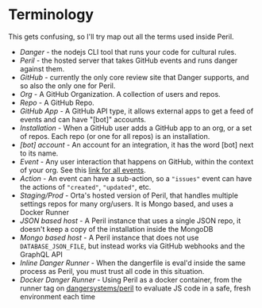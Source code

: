 # Terminology

This gets confusing, so I'll try map out all the terms used inside Peril.

- _Danger_ - the nodejs CLI tool that runs your code for cultural rules.
- _Peril_ - the hosted server that takes GitHub events and runs danger against them.
- _GitHub_ - currently the only core review site that Danger supports, and so also the only one for Peril.
- _Org_ - A GitHub Organization. A collection of users and repos.
- _Repo_ - A GitHub Repo.
- _GitHub App_ - A GitHub API type, it allows external apps to get a feed of events and can have "[bot]" accounts.
- _Installation_ - When a GitHub user adds a GitHub app to an org, or a set of repos. Each repo (or one for all repos)
  is an installation.
- _[bot] account_ - An account for an integration, it has the word [bot] next to its name.
- _Event_ - Any user interaction that happens on GitHub, within the context of your org. See this
  [link for all events](https://developer.github.com/webhooks/#events).
- _Action_ - An event can have a sub-action, so a `"issues"` event can have the actions of `"created"`, `"updated"`,
  etc.
- _Staging/Prod_ - Orta's hosted version of Peril, that handles multiple settings repos for many org/users. It is Mongo
  based, and uses a Docker Runner
- _JSON based host_ - A Peril instance that uses a single JSON repo, it doesn't keep a copy of the installation inside
  the MongoDB
- _Mongo based host_ - A Peril instance that does not use `DATABASE_JSON_FILE`, but instead works via GitHub webhooks
  and the GraphQL API
- _Inline Danger Runner_ - When the dangerfile is eval'd inside the same process as Peril, you must trust all code in
  this situation.
- _Docker Danger Runner_ - Using Peril as a docker container, from the runner tag on
  [dangersystems/peril](https://hub.docker.com/r/dangersystems/peril/) to evaluate JS code in a safe, fresh environment
  each time
